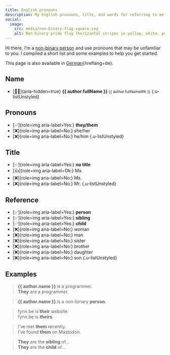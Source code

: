 ```yaml
---
title: English pronouns
description: My English pronouns, title, and words for referring to me.
social:
  image:
    src: media/non-binary-flag-square.svg
    alt: Non-binary pride flag (horizontal stripes in yellow, white, purple, black).
---
```


Hi there, I’m a [non-binary person](https://en.wikipedia.org/wiki/Non-binary_gender) and use pronouns that may be unfamiliar to you. I compiled a short list and some examples to help you get started.

This page is also available in [German](de.md){hreflang=de}.

## Name

- [🧑🏻]{aria-hidden=true} **{{ author.fullName }}** <small>{{ author.fullNameIPA }}</small>
  {.u-listUnstyled}

## Pronouns

- [✅]{role=img aria-label=Yes:} **they/them**
- [❌]{role=img aria-label=No:} she/her
- [❌]{role=img aria-label=No:} he/him
  {.u-listUnstyled}

## Title

- [✅]{role=img aria-label=Yes:} **no title**
- [👍]{role=img aria-label=Ok:} Mx.
- [❌]{role=img aria-label=No:} Ms.
- [❌]{role=img aria-label=No:} Mr.
  {.u-listUnstyled}

## Reference

- [✅]{role=img aria-label=Yes:} **person**
- [✅]{role=img aria-label=Yes:} **sibling**
- [✅]{role=img aria-label=Yes:} **child**
- [❌]{role=img aria-label=No:} woman
- [❌]{role=img aria-label=No:} man
- [❌]{role=img aria-label=No:} sister
- [❌]{role=img aria-label=No:} brother
- [❌]{role=img aria-label=No:} daughter
- [❌]{role=img aria-label=No:} son
  {.u-listUnstyled}

## Examples

> **{{ author.name }}** is a programmer.\
> **They** are a programmer.

> **{{ author.name }}** is a non-binary **person**.

> fynn.be is **their** website.\
> fynn.be is **theirs**.

> I’ve met **them** recently.\
> I’ve found **them** on Mastodon.

> **They** are the **sibling** of…\
> **They** are the **child** of…
